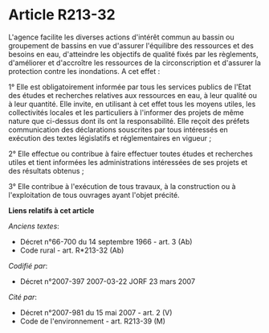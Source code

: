 # Article R213-32

L'agence facilite les diverses actions d'intérêt commun au bassin ou groupement de bassins en vue d'assurer l'équilibre des
ressources et des besoins en eau, d'atteindre les objectifs de qualité fixés par les règlements, d'améliorer et d'accroître
les ressources de la circonscription et d'assurer la protection contre les inondations. A cet effet :

1° Elle est obligatoirement informée par tous les services publics de l'Etat des études et recherches relatives aux
ressources en eau, à leur qualité ou à leur quantité. Elle invite, en utilisant à cet effet tous les moyens utiles, les
collectivités locales et les particuliers à l'informer des projets de même nature que ci-dessus dont ils ont la
responsabilité. Elle reçoit des préfets communication des déclarations souscrites par tous intéressés en exécution des textes
législatifs et réglementaires en vigueur ;

2° Elle effectue ou contribue à faire effectuer toutes études et recherches utiles et tient informées les administrations
intéressées de ses projets et des résultats obtenus ;

3° Elle contribue à l'exécution de tous travaux, à la construction ou à l'exploitation de tous ouvrages ayant l'objet
précité.

**Liens relatifs à cet article**

_Anciens textes_:

  - Décret n°66-700 du 14 septembre 1966 - art. 3 (Ab)
  - Code rural - art. R*213-32 (Ab)

_Codifié par_:

  - Décret n°2007-397 2007-03-22 JORF 23 mars 2007

_Cité par_:

  - Décret n°2007-981 du 15 mai 2007 - art. 2 (V)
  - Code de l'environnement - art. R213-39 (M)
